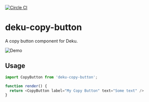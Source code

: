 [![Circle CI](https://circleci.com/gh/segmentio/deku-copy-button.svg?style=svg&circle-token=40381ad6a73abd6bc2eb5daebdfa5064f49f52fe)](https://circleci.com/gh/segmentio/deku-copy-button)

# deku-copy-button

A copy button component for Deku.

![Demo](https://cldup.com/Q6mO30NAOh.png)

## Usage

```js
import CopyButton from 'deku-copy-button';

function render() {
  return <CopyButton label="My Copy Button" text="Some text" />
}
```
